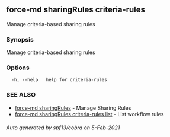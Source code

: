## force-md sharingRules criteria-rules

Manage criteria-based sharing rules

### Synopsis

Manage criteria-based sharing rules

### Options

```
  -h, --help   help for criteria-rules
```

### SEE ALSO

* [force-md sharingRules](force-md_sharingRules.md)	 - Manage Sharing Rules
* [force-md sharingRules criteria-rules list](force-md_sharingRules_criteria-rules_list.md)	 - List workflow rules

###### Auto generated by spf13/cobra on 5-Feb-2021
